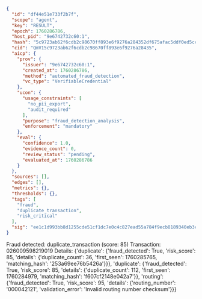 ```json
{
  "id": "df44e51e733f2b7f",
  "scope": "agent",
  "key": "RESULT",
  "epoch": 1760286786,
  "host_pid": "9e6742732c60:1",
  "hash": "5c9723ab62f6cdb2c98670ff893e6f9276a284352df675afac5ddf0ed5cc69df",
  "cid": "QmV15c9723ab62f6cdb2c98670ff893e6f9276a28435",
  "aicp": {
    "prov": {
      "issuer": "9e6742732c60:1",
      "created_at": 1760286786,
      "method": "automated_fraud_detection",
      "vc_type": "VerifiableCredential"
    },
    "ucon": {
      "usage_constraints": [
        "no_pii_export",
        "audit_required"
      ],
      "purpose": "fraud_detection_analysis",
      "enforcement": "mandatory"
    },
    "eval": {
      "confidence": 1.0,
      "evidence_count": 0,
      "review_status": "pending",
      "evaluated_at": 1760286786
    }
  },
  "sources": [],
  "edges": [],
  "metrics": {},
  "thresholds": {},
  "tags": [
    "fraud",
    "duplicate_transaction",
    "risk_critical"
  ],
  "sig": "ee1c1d993bb8d1255cde51cf1dc7e0c4c827ead55a784f9ecb8189340eb3cc60"
}
```

Fraud detected: duplicate_transaction (score: 85)
Transaction: 026009598219019
Details: {'duplicate': {'fraud_detected': True, 'risk_score': 85, 'details': {'duplicate_count': 36, 'first_seen': 1760285765, 'matching_hash': '253a69ee76b5426a'}}}, 'duplicate': {'fraud_detected': True, 'risk_score': 85, 'details': {'duplicate_count': 112, 'first_seen': 1760284979, 'matching_hash': 'f607cf2148e042a7'}}, 'routing': {'fraud_detected': True, 'risk_score': 95, 'details': {'routing_number': '000042121', 'validation_error': 'Invalid routing number checksum'}}}